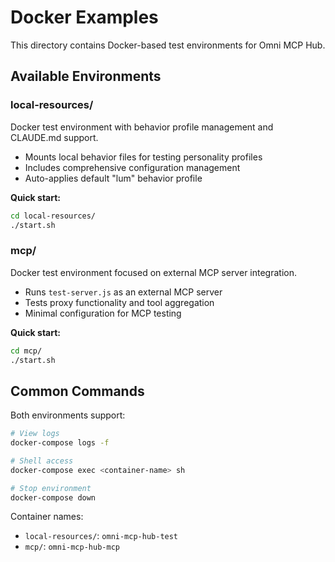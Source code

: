 # Docker Examples

This directory contains Docker-based test environments for Omni MCP Hub.

## Available Environments

### local-resources/
Docker test environment with behavior profile management and CLAUDE.md support.

- Mounts local behavior files for testing personality profiles
- Includes comprehensive configuration management
- Auto-applies default "lum" behavior profile

**Quick start:**
```bash
cd local-resources/
./start.sh
```

### mcp/
Docker test environment focused on external MCP server integration.

- Runs `test-server.js` as an external MCP server
- Tests proxy functionality and tool aggregation
- Minimal configuration for MCP testing

**Quick start:**
```bash
cd mcp/
./start.sh
```

## Common Commands

Both environments support:

```bash
# View logs
docker-compose logs -f

# Shell access
docker-compose exec <container-name> sh

# Stop environment
docker-compose down
```

Container names:
- `local-resources/`: `omni-mcp-hub-test`
- `mcp/`: `omni-mcp-hub-mcp`